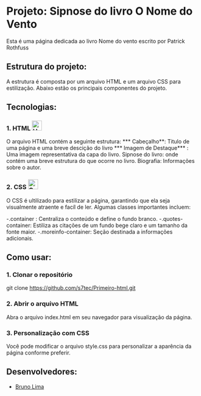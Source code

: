 # Projeto: Sipnose do livro O Nome do Vento

Esta é uma página dedicada ao livro Nome do vento escrito por Patrick Rothfuss
## Estrutura do projeto:

A estrutura é composta por um arquivo HTML e um arquivo CSS para estilização. Abaixo estão os principais componentes do projeto.

## Tecnologias:

### 1. HTML <img src="https://upload.wikimedia.org/wikipedia/commons/6/61/HTML5_logo_and_wordmark.svg" alt="HTML" width="26" height="26">

O arquivo HTML contém a seguinte estrutura: *** Cabeçalho**: Titulo de uma página e uma breve descição do livro *** Imagem de Destaque*** : Uma imagem representativa da capa do livro. Sipnose do livro: onde contém uma breve estrutura do que ocorre no livro. Biografia: Informações sobre o autor.

### 2. CSS <img src="https://cdn.jsdelivr.net/npm/simple-icons@v6/icons/css3.svg" alt="CSS" width="26" height="26">

O CSS é ultilizado para estilizar a página, garantindo que ela seja visualmente atraente e facíl de ler. Algumas classes importantes incluem:

-.container : Centraliza o conteúdo e define o fundo branco. -.quotes-container: Estiliza as citações de um fundo bege claro e um tamanho da fonte maior. -.moreinfo-container: Seção destinada a informações adicionais.

## Como usar:

### 1. Clonar o repositório

git clone https://github.com/s7tec/Primeiro-html.git

### 2. Abrir o arquivo HTML

Abra o arquivo index.html em seu navegador para visualização da página.

### 3. Personalização com CSS

Você pode modificar o arquivo style.css para personalizar a aparência da página conforme preferir.

## Desenvolvedores:

- [Bruno Lima](https://github.com/s7tec)




